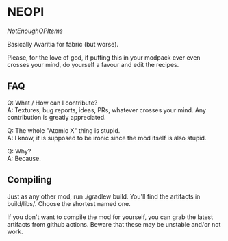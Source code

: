 # NEOPI
*NotEnoughOPItems*

Basically Avaritia for fabric (but worse).

Please, for the love of god, if putting this in your
modpack ever even crosses your mind, do yourself a favour
and edit the recipes.

## FAQ
Q: What / How can I contribute?  
A: Textures, bug reports, ideas, PRs, whatever crosses your
mind. Any contribution is greatly appreciated.

Q: The whole "Atomic X" thing is stupid.  
A: I know, it is supposed to be ironic since the mod
itself is also stupid.

Q: Why?  
A: Because.

## Compiling
Just as any other mod, run ./gradlew build. You'll find
the artifacts in build/libs/. Choose the shortest named
one.

If you don't want to compile the mod for yourself, you
can grab the latest artifacts from github actions. Beware
that these may be unstable and/or not work.
